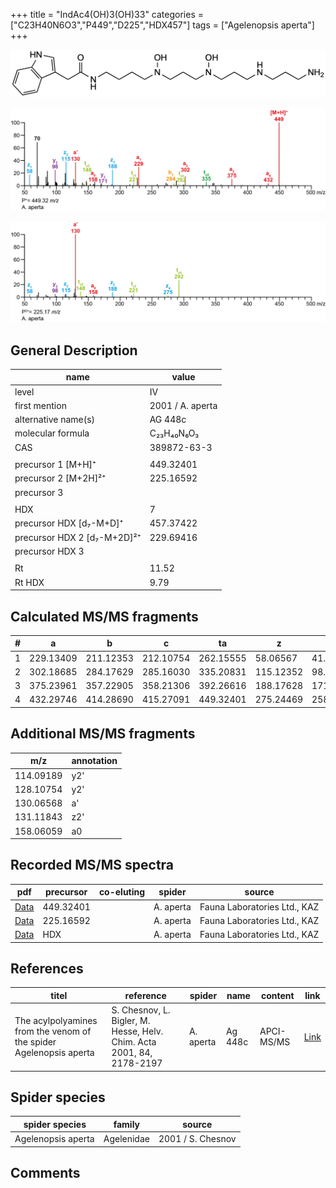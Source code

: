 +++
title = "IndAc4(OH)3(OH)33"
categories = ["C23H40N6O3","P449","D225","HDX457"]
tags = ["Agelenopsis aperta"]
+++

![](/img/IndAc4(OH)3(OH)33.png)

![](/img_MSMS/449_IndAc4(OH)3(OH)33_Aa.png?classes=border)

![](/img_MSMS/449_IndAc4(OH)3(OH)33_Aa_2.png?classes=border)

## General Description

| name                        | value            |
|-----------------------------|------------------|
| level                       | IV               |
| first mention               | 2001 / A. aperta |
| alternative name(s)         | AG 448c          |
| molecular formula           | C₂₃H₄₀N₆O₃       |
| CAS                         | 389872-63-3      |
|                             |                  |
| precursor 1 [M+H]⁺          | 449.32401        |
| precursor 2 [M+2H]²⁺        | 225.16592        |
| precursor 3                 |                  |
|                             |                  |
| HDX                         | 7                |
| precursor HDX   [d₇-M+D]⁺   | 457.37422        |
| precursor HDX 2 [d₇-M+2D]²⁺ | 229.69416        |
| precursor HDX 3             |                  |
|                             |                  |
| Rt                          | 11.52            |
| Rt HDX                      | 9.79             |

## Calculated MS/MS fragments

| # | a         | b         | c         | ta        | z         | y         | tz        |
|---|-----------|-----------|-----------|-----------|-----------|-----------|-----------|
| 1 | 229.13409 | 211.12353 | 212.10754 | 262.15555 | 58.06567  | 41.03912  | 75.09222  |
| 2 | 302.18685 | 284.17629 | 285.16030 | 335.20831 | 115.12352 | 98.09697  | 148.14498 |
| 3 | 375.23961 | 357.22905 | 358.21306 | 392.26616 | 188.17628 | 171.14973 | 221.19774 |
| 4 | 432.29746 | 414.28690 | 415.27091 | 449.32401 | 275.24469 | 258.21814 | 292.27124 |

## Additional MS/MS fragments

| m/z       | annotation |
|-----------|------------|
| 114.09189 | y2'        |
| 128.10754 | y2'        |
| 130.06568 | a'         |
| 131.11843 | z2'        |
| 158.06059 | a0         |

## Recorded MS/MS spectra

| pdf                                                    | precursor | co-eluting | spider    | source                       |
|--------------------------------------------------------|-----------|------------|-----------|------------------------------|
| [Data](/pdf/A-aperta/449_IndAc4(OH)3(OH)33_Aa.pdf)     | 449.32401 |            | A. aperta | Fauna Laboratories Ltd., KAZ |
| [Data](/pdf/A-aperta/449_IndAc4(OH)3(OH)33_Aa_2.pdf)   | 225.16592 |            | A. aperta | Fauna Laboratories Ltd., KAZ |
| [Data](/pdf/A-aperta/449_IndAc4(OH)3(OH)33_Aa_HDX.pdf) | HDX       |            | A. aperta | Fauna Laboratories Ltd., KAZ |

## References

| titel                                                              | reference                                                             | spider    | name    | content    | link                                                                                                                          |
|--------------------------------------------------------------------|-----------------------------------------------------------------------|-----------|---------|------------|-------------------------------------------------------------------------------------------------------------------------------|
| The acylpolyamines from the venom of the spider Agelenopsis aperta | S. Chesnov, L. Bigler, M. Hesse, Helv. Chim. Acta 2001, 84, 2178-2197 | A. aperta | Ag 448c | APCI-MS/MS | [Link](https://onlinelibrary.wiley.com/doi/abs/10.1002/1522-2675%2820010815%2984%3A8%3C2178%3A%3AAID-HLCA2178%3E3.0.CO%3B2-N) |

## Spider species

| spider species     | family     | source            |
|--------------------|------------|-------------------|
| Agelenopsis aperta | Agelenidae | 2001 / S. Chesnov |

## Comments